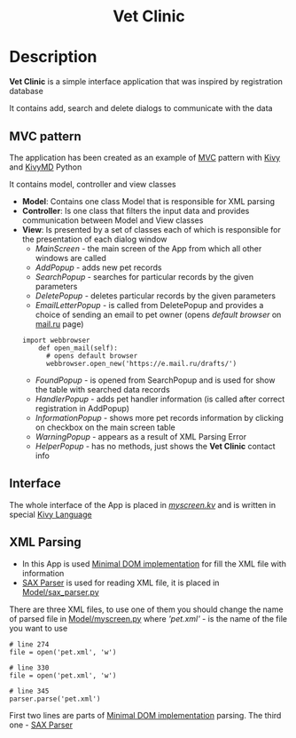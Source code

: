 <h1 align="center">Vet Clinic</h1>

# Description
**Vet Clinic** is a simple interface application that was inspired by registration database

It contains add, search and delete dialogs to communicate with the data

## MVC pattern
The application has been created as an example of [MVC](https://developer.mozilla.org/en-US/docs/Glossary/MVC) pattern
with [Kivy](https://kivy.org/doc/stable/) and [KivyMD](https://kivymd.readthedocs.io/en/latest/) Python

It contains model, controller and view classes 
- **Model**:
    Contains one class Model that is responsible for XML parsing 
- **Controller**:
    Is one class that filters the input data and provides communication between Model and View classes
- **View**:
    Is presented by a set of classes each of which is responsible for the presentation of each dialog window
    + *MainScreen* - the main screen of the App from which all other windows are called
    + *AddPopup* - adds new pet records
    + *SearchPopup* - searches for particular records by the given parameters
    + *DeletePopup* - deletes particular records by the given parameters
    + *EmailLetterPopup* - is called from DeletePopup and provides a choice of sending an email to pet owner (opens *default browser* on [mail.ru](https://e.mail.ru/drafts/) page)
  ````
  import webbrowser
      def open_mail(self):
        # opens default browser
        webbrowser.open_new('https://e.mail.ru/drafts/')
  ````
    + *FoundPopup* - is opened from SearchPopup and is used for show the table with searched data records
    + *HandlerPopup* - adds pet handler information (is called after correct registration in AddPopup)
    + *InformationPopup* - shows more pet records information by clicking on checkbox on the main screen table
    + *WarningPopup* - appears as a result of XML Parsing Error 
    + *HelperPopup* - has no methods, just shows the **Vet Clinic** contact info
    
## Interface
The whole interface of the App is placed in *[myscreen.kv](https://github.com/AlesyaRabushka/MVC_Kivy_Python/blob/main/View/myscreen.kv)* and is written in special [Kivy Language](https://kivy.org/doc/stable/guide/lang.html)


## XML Parsing

- In this App is used [Minimal DOM implementation](https://docs.python.org/3/library/xml.dom.minidom.html) for fill the XML file with information
- [SAX Parser](https://docs.python.org/3/library/xml.sax.handler.html) is used for reading XML file, it is placed in [Model/sax_parser.py](https://github.com/AlesyaRabushka/MVC_Kivy_Python/blob/main/Model/sax_parser.py)

There are three XML files, to use one of them you should change the name of parsed file in [Model/myscreen.py](https://github.com/AlesyaRabushka/MVC_Kivy_Python/blob/main/Model/myscreen.py) where *'pet.xml'* - is the name of the file you want to use
````
# line 274
file = open('pet.xml', 'w')

# line 330
file = open('pet.xml', 'w')

# line 345
parser.parse('pet.xml')
````
First two lines are parts of [Minimal DOM implementation](https://docs.python.org/3/library/xml.dom.minidom.html) parsing.
The third one - [SAX Parser](https://docs.python.org/3/library/xml.sax.handler.html)